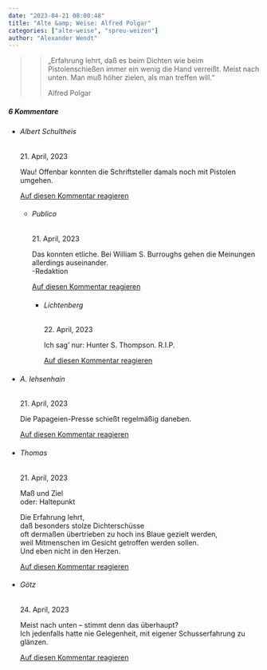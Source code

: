 ```yaml
---
date: "2023-04-21 08:00:48"
title: "Alte &amp; Weise: Alfred Polgar"
categories: ["alte-weise", "spreu-weizen"]
author: "Alexander Wendt"
---
```


>> „Erfahrung lehrt, daß es beim Dichten wie beim Pistolenschießen
>> immer ein wenig die Hand verreißt. Meist nach unten. Man muß
>> höher zielen, als man treffen will.“
>> 
>> Alfred Polgar

<!--more-->
<h5 class="comments-h">
6 Kommentare </h5>
<ul class="commentlist">
<li class="comment even thread-even depth-1 clearfix" id="li-comment-119536">
<h6 class="author">Albert Schultheis</h6> <span class="date">21. April, 2023</span>



Wau! Offenbar konnten die Schriftsteller damals noch mit Pistolen umgehen.

<a rel="nofollow" class="comment-reply-link" href="#comment-119536" data-commentid="119536" data-postid="17085" data-belowelement="comment-119536" data-respondelement="respond" data-replyto="Antworte auf Albert Schultheis" aria-label="Antworte auf Albert Schultheis">Auf diesen Kommentar reagieren</a> 


<ul class="children">
<li class="comment byuser comment-author-julia odd alt depth-2 clearfix" id="li-comment-119537">
<h6 class="author">Publico</h6> <span class="date">21. April, 2023</span>



Das konnten etliche. Bei William S. Burroughs gehen die Meinungen allerdings auseinander.<br>
-Redaktion

<a rel="nofollow" class="comment-reply-link" href="#comment-119537" data-commentid="119537" data-postid="17085" data-belowelement="comment-119537" data-respondelement="respond" data-replyto="Antworte auf Publico" aria-label="Antworte auf Publico">Auf diesen Kommentar reagieren</a> 


<ul class="children">
<li class="comment even depth-3 clearfix" id="li-comment-119541">
<h6 class="author">Lichtenberg</h6> <span class="date">22. April, 2023</span>



Ich sag&#8217; nur: Hunter S. Thompson. R.I.P.

<a rel="nofollow" class="comment-reply-link" href="#comment-119541" data-commentid="119541" data-postid="17085" data-belowelement="comment-119541" data-respondelement="respond" data-replyto="Antworte auf Lichtenberg" aria-label="Antworte auf Lichtenberg">Auf diesen Kommentar reagieren</a> 


</li>
</ul>
</li>
</ul>
</li>
<li class="comment odd alt thread-odd thread-alt depth-1 clearfix" id="li-comment-119538">
<h6 class="author">A. Iehsenhain</h6> <span class="date">21. April, 2023</span>



Die Papageien-Presse schießt regelmäßig daneben.

<a rel="nofollow" class="comment-reply-link" href="#comment-119538" data-commentid="119538" data-postid="17085" data-belowelement="comment-119538" data-respondelement="respond" data-replyto="Antworte auf A. Iehsenhain" aria-label="Antworte auf A. Iehsenhain">Auf diesen Kommentar reagieren</a> 


</li>
<li class="comment even thread-even depth-1 clearfix" id="li-comment-119540">
<h6 class="author">Thomas</h6> <span class="date">21. April, 2023</span>



Maß und Ziel<br>
oder: Haltepunkt

Die Erfahrung lehrt,<br>
daß besonders stolze Dichterschüsse<br>
oft dermaßen übertrieben zu hoch ins Blaue gezielt werden,<br>
weil Mitmenschen im Gesicht getroffen werden sollen.<br>
Und eben nicht in den Herzen.

<a rel="nofollow" class="comment-reply-link" href="#comment-119540" data-commentid="119540" data-postid="17085" data-belowelement="comment-119540" data-respondelement="respond" data-replyto="Antworte auf Thomas" aria-label="Antworte auf Thomas">Auf diesen Kommentar reagieren</a> 


</li>
<li class="comment odd alt thread-odd thread-alt depth-1 clearfix" id="li-comment-119554">
<h6 class="author">Götz</h6> <span class="date">24. April, 2023</span>



Meist nach unten &#8211; stimmt denn das überhaupt?<br>
Ich jedenfalls hatte nie Gelegenheit, mit eigener Schusserfahrung zu glänzen.

<a rel="nofollow" class="comment-reply-link" href="#comment-119554" data-commentid="119554" data-postid="17085" data-belowelement="comment-119554" data-respondelement="respond" data-replyto="Antworte auf Götz" aria-label="Antworte auf Götz">Auf diesen Kommentar reagieren</a> 


</li>
</ul>
